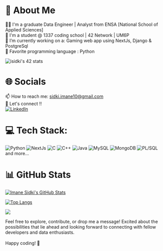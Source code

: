 # 💫 About Me
👩‍💻 I'm a graduate Data Engineer | Analyst from ENSA [National School of Applied Sciences]<br>
🌱 I'm a student @ 1337 coding school | 42 Network | UM6P<br>
🔭 I’m currently working on a: Gaming web app using NextJs, Django & PostgreSql<br>
💯 Favorite programming language : Python<br>

![isidki's 42 stats](https://badge.mediaplus.ma/darkgray/isidki)
# 🌐 Socials
📫 How to reach me: [sidki.imane10@gmail.com](mailto:sidki.imane10@gmail.com)
<br>🔗 Let's connect !!  
[![LinkedIn](https://img.shields.io/badge/LinkedIn-%230077B5.svg?logo=linkedin&logoColor=white)](https://linkedin.com/in/imane-sidki) 
# 💻 Tech Stack:
![Python](https://img.shields.io/badge/python-3670A0?style=for-the-badge&logo=python&logoColor=ffdd54) ![NextJs](https://img.shields.io/badge/nextjs-%234ea94b?style=for-the-badge) ![C](https://img.shields.io/badge/c-%2300599C.svg?style=for-the-badge&logo=c&logoColor=white) ![C++](https://img.shields.io/badge/c++-%2300599C.svg?style=for-the-badge&logo=c++&logoColor=white) ![Java](https://img.shields.io/badge/java-%23ED8B00.svg?style=for-the-badge&logo=java&logoColor=white) ![MySQL](https://img.shields.io/badge/mysql-%2300f.svg?style=for-the-badge&logo=mysql&logoColor=white) ![MongoDB](https://img.shields.io/badge/MongoDB-%234ea94b.svg?style=for-the-badge&logo=mongodb&logoColor=white) ![PL/SQL](https://img.shields.io/badge/plsql-%2300f.svg?style=for-the-badge&logo=plsql&logoColor=white) and more...
# 📊 GitHub Stats

[![Imane Sidki's GitHub Stats](https://github-readme-stats.vercel.app/api?username=imanesidki&show_icons=true&theme=radical)](https://github.com/anuraghazra/github-readme-stats)
<br>

[![Top Langs](https://github-readme-stats.vercel.app/api/top-langs/?username=imanesidki&hide=java,html,css&theme=radical)](https://github.com/anuraghazra/github-readme-stats)

[![](https://visitcount.itsvg.in/api?id=imane-sidki&icon=0&color=0)](https://visitcount.itsvg.in)

Feel free to explore, contribute, or drop me a message! Excited about the possibilities that lie ahead and looking forward to connecting with fellow developers and data enthusiasts.<br><br>
Happy coding! 🚀
